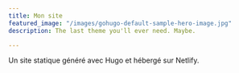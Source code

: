 ```yaml
---
title: Mon site
featured_image: "/images/gohugo-default-sample-hero-image.jpg"
description: The last theme you'll ever need. Maybe.

---
```

Un site statique généré avec Hugo et hébergé sur Netlify.